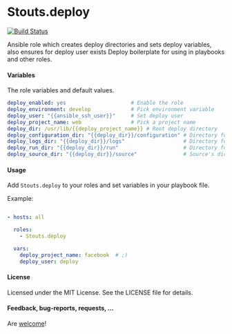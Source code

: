 Stouts.deploy
=============

[![Build Status](https://travis-ci.org/Stouts/Stouts.deploy.png)](https://travis-ci.org/Stouts/Stouts.deploy)

Ansible role which creates deploy directories and sets deploy variables, also ensures for deploy user exists
Deploy boilerplate for using in playbooks and other roles.

#### Variables

The role variables and default values.

```yaml
deploy_enabled: yes                     # Enable the role
deploy_environment: develop             # Pick environment variable
deploy_user: "{{ansible_ssh_user}}"     # Set deploy user
deploy_project_name: web                # Pick a project name
deploy_dir: /usr/lib/{{deploy_project_name}} # Root deploy directory
deploy_configuration_dir: "{{deploy_dir}}/configuration" # Directory for placed configuration files
deploy_logs_dir: "{{deploy_dir}}/logs"                   # Directory for placed logs
deploy_run_dir: "{{deploy_dir}}/run"                     # Directory for run files
deploy_source_dir: "{{deploy_dir}}/source"               # Source's directory
```

#### Usage

Add `Stouts.deploy` to your roles and set variables in your playbook file.

Example:

```yaml

- hosts: all

  roles:
    - Stouts.deploy

  vars:
    deploy_project_name: facebook  # ;)
    deploy_user: deploy

```

#### License

Licensed under the MIT License. See the LICENSE file for details.

#### Feedback, bug-reports, requests, ...

Are [welcome](https://github.com/Stouts/Stouts.deploy/issues)!

